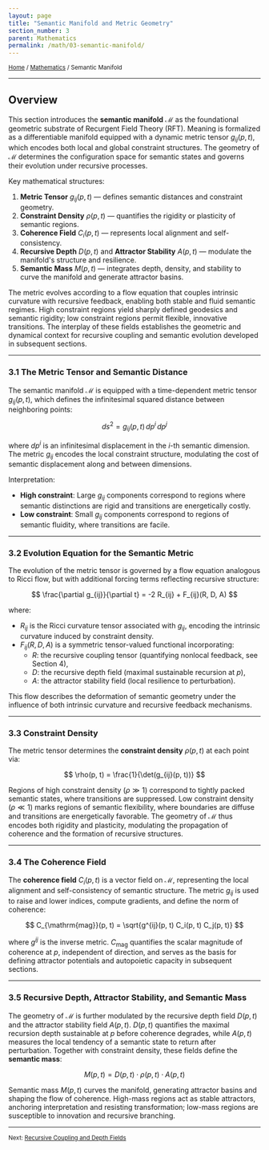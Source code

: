 ```yaml
---
layout: page
title: "Semantic Manifold and Metric Geometry"
section_number: 3
parent: Mathematics
permalink: /math/03-semantic-manifold/
---
```


<small>[Home](/) / [Mathematics](/math/) / Semantic Manifold</small>

---

## Overview

This section introduces the **semantic manifold** $\mathcal{M}$ as the foundational geometric substrate of Recurgent Field Theory (RFT). Meaning is formalized as a differentiable manifold equipped with a dynamic metric tensor $g_{ij}(p, t)$, which encodes both local and global constraint structures. The geometry of $\mathcal{M}$ determines the configuration space for semantic states and governs their evolution under recursive processes.

Key mathematical structures:
1. **Metric Tensor** $g_{ij}(p, t)$ — defines semantic distances and constraint geometry.
2. **Constraint Density** $\rho(p, t)$ — quantifies the rigidity or plasticity of semantic regions.
3. **Coherence Field** $C_i(p, t)$ — represents local alignment and self-consistency.
4. **Recursive Depth** $D(p, t)$ and **Attractor Stability** $A(p, t)$ — modulate the manifold's structure and resilience.
5. **Semantic Mass** $M(p, t)$ — integrates depth, density, and stability to curve the manifold and generate attractor basins.

The metric evolves according to a flow equation that couples intrinsic curvature with recursive feedback, enabling both stable and fluid semantic regimes. High constraint regions yield sharply defined geodesics and semantic rigidity; low constraint regions permit flexible, innovative transitions. The interplay of these fields establishes the geometric and dynamical context for recursive coupling and semantic evolution developed in subsequent sections.

---

### **3.1 The Metric Tensor and Semantic Distance**

The semantic manifold $\mathcal{M}$ is equipped with a time-dependent metric tensor $g_{ij}(p, t)$, which defines the infinitesimal squared distance between neighboring points:

$$
ds^2 = g_{ij}(p, t) \, dp^i \, dp^j
$$

where $dp^i$ is an infinitesimal displacement in the $i$-th semantic dimension. The metric $g_{ij}$ encodes the local constraint structure, modulating the cost of semantic displacement along and between dimensions.

Interpretation:

- **High constraint**: Large $g_{ij}$ components correspond to regions where semantic distinctions are rigid and transitions are energetically costly.
- **Low constraint**: Small $g_{ij}$ components correspond to regions of semantic fluidity, where transitions are facile.

---

### **3.2 Evolution Equation for the Semantic Metric**

The evolution of the metric tensor is governed by a flow equation analogous to Ricci flow, but with additional forcing terms reflecting recursive structure:

$$
\frac{\partial g_{ij}}{\partial t} = -2 R_{ij} + F_{ij}(R, D, A)
$$

where:

- $R_{ij}$ is the Ricci curvature tensor associated with $g_{ij}$, encoding the intrinsic curvature induced by constraint density.
- $F_{ij}(R, D, A)$ is a symmetric tensor-valued functional incorporating:
  - $R$: the recursive coupling tensor (quantifying nonlocal feedback, see Section 4),
  - $D$: the recursive depth field (maximal sustainable recursion at $p$),
  - $A$: the attractor stability field (local resilience to perturbation).

This flow describes the deformation of semantic geometry under the influence of both intrinsic curvature and recursive feedback mechanisms.

---

### **3.3 Constraint Density**

The metric tensor determines the **constraint density** $\rho(p, t)$ at each point via:

$$
\rho(p, t) = \frac{1}{\det(g_{ij}(p, t))}
$$

Regions of high constraint density ($\rho \gg 1$) correspond to tightly packed semantic states, where transitions are suppressed. Low constraint density ($\rho \ll 1$) marks regions of semantic flexibility, where boundaries are diffuse and transitions are energetically favorable. The geometry of $\mathcal{M}$ thus encodes both rigidity and plasticity, modulating the propagation of coherence and the formation of recursive structures.

---

### **3.4 The Coherence Field**

The **coherence field** $C_i(p, t)$ is a vector field on $\mathcal{M}$, representing the local alignment and self-consistency of semantic structure. The metric $g_{ij}$ is used to raise and lower indices, compute gradients, and define the norm of coherence:

$$
C_{\mathrm{mag}}(p, t) = \sqrt{g^{ij}(p, t) C_i(p, t) C_j(p, t)}
$$

where $g^{ij}$ is the inverse metric. $C_{\mathrm{mag}}$ quantifies the scalar magnitude of coherence at $p$, independent of direction, and serves as the basis for defining attractor potentials and autopoietic capacity in subsequent sections.

---

### **3.5 Recursive Depth, Attractor Stability, and Semantic Mass**

The geometry of $\mathcal{M}$ is further modulated by the recursive depth field $D(p, t)$ and the attractor stability field $A(p, t)$. $D(p, t)$ quantifies the maximal recursion depth sustainable at $p$ before coherence degrades, while $A(p, t)$ measures the local tendency of a semantic state to return after perturbation. Together with constraint density, these fields define the **semantic mass**:

$$
M(p, t) = D(p, t) \cdot \rho(p, t) \cdot A(p, t)
$$

Semantic mass $M(p, t)$ curves the manifold, generating attractor basins and shaping the flow of coherence. High-mass regions act as stable attractors, anchoring interpretation and resisting transformation; low-mass regions are susceptible to innovation and recursive branching.

---

<small>Next: [Recursive Coupling and Depth Fields](/math/04-recursive-coupling/)</small>
